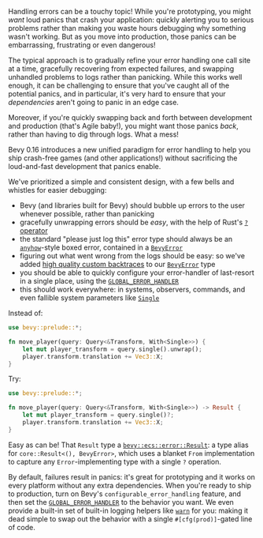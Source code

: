 Handling errors can be a touchy topic!
While you're prototyping, you might *want* loud panics that crash your application: quickly alerting you to serious problems rather than making you waste hours debugging why something wasn't working.
But as you move into production, those panics can be embarrassing, frustrating or even dangerous!

The typical approach is to gradually refine your error handling one call site at a time,
gracefully recovering from expected failures, and swapping unhandled problems to logs rather than panicking.
While this works well enough, it can be challenging to ensure that you've caught all of the potential panics,
and in particular, it's very hard to ensure that your *dependencies* aren't going to panic in an edge case.

Moreover, if you're quickly swapping back and forth between development and production (that's Agile baby!),
you might want those panics *back*, rather than having to dig through logs. What a mess!

Bevy 0.16 introduces a new unified paradigm for error handling to help you ship crash-free games (and other applications!)
without sacrificing the loud-and-fast development that panics enable.

We've prioritized a simple and consistent design, with a few bells and whistles for easier debugging:

- Bevy (and libraries built for Bevy) should bubble up errors to the user whenever possible, rather than panicking
- gracefully unwrapping errors should be *easy*, with the help of Rust's [`?` operator]
- the standard "please just log this" error type should always be an [`anyhow`]-style boxed error, contained in a [`BevyError`]
- figuring out what went wrong from the logs should be easy: so we've added [high quality custom backtraces] to our [`BevyError`] type
- you should be able to quickly configure your error-handler of last-resort in a single place, using the [`GLOBAL_ERROR_HANDLER`]
- this should work everywhere: in systems, observers, commands, and even fallible system parameters like [`Single`]

Instead of:

```rust
use bevy::prelude::*;

fn move_player(query: Query<&Transform, With<Single>>) {
    let mut player_transform = query.single().unwrap();
    player.transform.translation += Vec3::X;
}
```

Try:

```rust
use bevy::prelude::*;

fn move_player(query: Query<&Transform, With<Single>>) -> Result {
    let mut player_transform = query.single()?;
    player.transform.translation += Vec3::X;
}
```

Easy as can be! That `Result` type a [`bevy::ecs::error::Result`]: a type alias for `core::Result<(), BevyError>`,
which uses a blanket `From` implementation to capture any `Error`-implementing type with a single `?` operation.

By default, failures result in panics: it's great for prototyping and it works on every platform without any extra dependencies.
When you're ready to ship to production, turn on Bevy's `configurable_error_handling` feature,
and then set the [`GLOBAL_ERROR_HANDLER`] to the behavior you want.
We even provide a built-in set of built-in logging helpers like [`warn`] for you:
making it dead simple to swap out the behavior with a single `#[cfg(prod)]`-gated line of code.

[`?` operator]: https://doc.rust-lang.org/rust-by-example/std/result/question_mark.html
[`anyhow`]: https://docs.rs/anyhow/latest/anyhow/
[`bevy::ecs::error::Result`]: https://dev-docs.bevyengine.org/bevy/ecs/error/type.Result.html
[high quality custom backtraces]: https://github.com/bevyengine/bevy/pull/18144
[`GLOBAL_ERROR_HANDLER`]: https://dev-docs.bevyengine.org/bevy/ecs/error/static.GLOBAL_ERROR_HANDLER.html
[`Single`]: https://dev-docs.bevyengine.org/bevy/ecs/prelude/struct.Single.html
[`warn`]: https://dev-docs.bevyengine.org/bevy/ecs/error/fn.warn.html
[`BevyError`]: https://dev-docs.bevyengine.org/bevy/ecs/error/struct.BevyError.html
